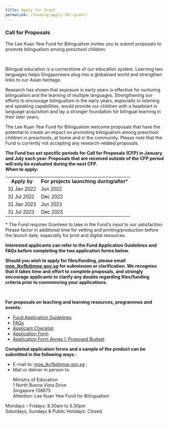```yaml
---
title: Apply for Grant
permalink: /funding/apply-for-grant/
---
```

<div><h3> Call for Proposals</h3>
<div><p>The Lee Kuan Yew Fund for Bilingualism invites you to submit proposals to promote bilingualism among preschool children.</p></div><br>
<div><p>Bilingual education is a cornerstone of our education system. Learning two languages helps
Singaporeans plug into a globalised world and strengthen links to our Asian heritage.</p><div>
<div><p>Research has shown that exposure in early years is effective for nurturing bilingualism and the
learning of multiple languages. Strengthening our efforts to encourage bilingualism in the early
years, especially in listening and speaking capabilities, would provide our children with a headstart in
language acquisition and lay a stronger foundation for bilingual learning in their later years.</p><div>
<div><p>The Lee Kuan Yew Fund for Bilingualism welcome  proposals that have the potential to create an impact on promoting bilingualism among preschool children in preschools, at home and in the
community. Please note that the Fund is currently not accepting any research-related proposals.</p><div>
<div><p><strong>The Fund has set specific periods for Call for Proposals (CFP) in January and July each year.  Proposals that are received outside of the CFP period will only be evaluated during the next CFP.  <br>When to apply:</strong></p><div>
<style>
table {
  font-family: arial, sans-serif;
  border-collapse: collapse;
  width: 100%;
}

td, th {
  border: 1px solid #dddddd;
  text-align: left;
  padding: 8px;
}

tr:nth-child(even) {
  background-color: #dddddd;
}
</style>

<table>
  <tbody><tr>
    <th>Apply by</th>
    <th>For projects launching during/after*</th>
  </tr>
  <tr>
    <td>31 Jan 2022</td>
    <td>Jun 2022</td>
  </tr>
  <tr>
    <td>31 Jul 2022</td>
    <td>Dec 2022</td>  
  </tr>
  <tr>
    <td>31 Jan 2023</td>
    <td>Jun 2023</td>   
  </tr>
  <tr>
    <td>31 Jul 2023</td>
    <td>Dec 2023</td> 
  </tr>
</tbody></table>
<div><p>* The Fund requires Grantees to take in the Fund's input to our satisfaction. Please factor in
additional time for vetting and printing/production before the launch date, especially for print and
digital resources.</p><div>
<div><p><strong>Interested applicants can refer to the Fund Application Guidelines and FAQs before completing the two application forms below.</strong></p><div>
<div><p><strong>Should you wish to apply for files/funding, please email <a href="mailto:moe_lkyfb@moe.gov.s">moe_lkyfb@moe.gov.sg</a> for submission or clarification. We recognise that it takes time and effort to complete proposals, and strongly encourage applicants to clarify any doubts regarding files/funding criteria prior to commencing your applications.</strong></p></div><br>
<div><p><strong>For proposals on teaching and learning resources, programmes and events:</strong>
</p><ul><li><a target="_blank" href="/files/funding/Application-Guide-for-General-Call-for-Proposals_20220105.pdf">Fund Application Guidelines</a></li>
<li><a target="_blank" href="/files/funding/FAQs_20200103.pdf">FAQs</a></li>
<li><a href="/files/funding/ApplicantChecklist.docx">Applicant Checklist</a></li>
<li><a href="/files/funding/Application_Form.docx">Application Form</a></li>
  <li><a href="/files/funding/Proposed_Budget.xlsx">Application Form Annex I: Proposed Budget</a></li></ul><p></p><div>
<div><p><strong>Completed application forms and a sample of the product can be submitted in the following
ways :</strong>
</p><ul><li>E-mail to: <a href="mailto:moe_lkyfb@moe.gov.sg"> moe_lkyfb@moe.gov.sg</a> ;</li>
<li>Mail or deliver in person to:</li>
<p>Ministry of Education<br>
1 North Buona Vista Drive<br>
Singapore 138675<br>
Attention: Lee Kuan Yew Fund for Bilingualism</p></ul><div>
<div><p>Mondays – Fridays: 8.30am to 5.30pm<br>
Saturdays, Sundays &amp; Public Holidays: Closed</p></div>
  </div>
 <div class="btntop"><a style="text-decoration:none;" href="#top"><span style="color:white"><b>Top</b></span></a></div></div></div></div></div></div></div></div></div></div></div></div></div></div></div></div></div>